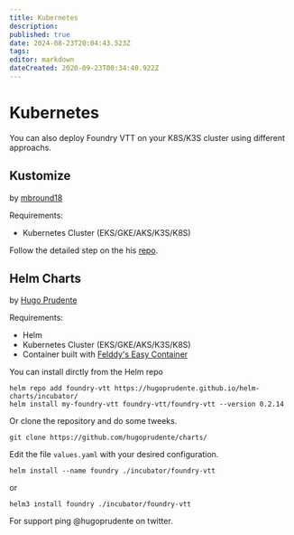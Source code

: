 ```yaml
---
title: Kubernetes
description: 
published: true
date: 2024-08-23T20:04:43.523Z
tags: 
editor: markdown
dateCreated: 2020-09-23T00:34:40.922Z
---
```


# Kubernetes

You can also deploy Foundry VTT on your K8S/K3S cluster using different approachs.

## Kustomize 
by [mbround18](https://github.com/mbround18/)

Requirements:

* Kubernetes Cluster (EKS/GKE/AKS/K3S/K8S)

Follow the detailed step on the his [repo](https://github.com/mbround18/foundryvtt-docker/blob/main/docs/kube.md).


## Helm Charts
by [Hugo Prudente](https://github.com/hugoprudente/)

Requirements:

* Helm 
* Kubernetes Cluster (EKS/GKE/AKS/K3S/K8S)
* Container built with [Felddy's Easy Container](https://github.com/felddy/foundryvtt-docker.git)

You can install dirctly from the Helm repo
```shell
helm repo add foundry-vtt https://hugoprudente.github.io/helm-charts/incubator/
helm install my-foundry-vtt foundry-vtt/foundry-vtt --version 0.2.14
```

Or clone the repository and do some tweeks.

```shell
git clone https://github.com/hugoprudente/charts/
```

Edit the file `values.yaml` with your desired configuration.

```shell
helm install --name foundry ./incubator/foundry-vtt
```
or
```shell
helm3 install foundry ./incubator/foundry-vtt
```

For support ping @hugoprudente on twitter.


